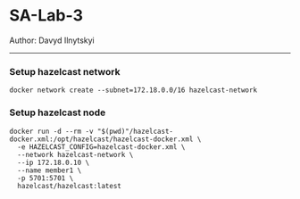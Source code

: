 # SA-Lab-3

Author: Davyd Ilnytskyi

---

### Setup hazelcast network
`docker network create --subnet=172.18.0.0/16 hazelcast-network`


### Setup hazelcast node
```
docker run -d --rm -v "$(pwd)"/hazelcast-docker.xml:/opt/hazelcast/hazelcast-docker.xml \
  -e HAZELCAST_CONFIG=hazelcast-docker.xml \
  --network hazelcast-network \
  --ip 172.18.0.10 \
  --name member1 \
  -p 5701:5701 \
  hazelcast/hazelcast:latest
  ```